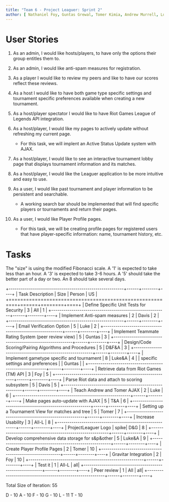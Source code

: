 ```yaml
---
title: "Team 6 - Project Leaguer: Sprint 2"
author: [ Nathaniel Foy, Guntas Grewal, Tomer Kimia, Andrew Murrell, Luke Shumaker, Davis Webb ]
---
```


# User Stories

1) As an admin, I would like hosts/players, to have only the options
   their group entitles them to.

2) As an admin, I would like anti-spam measures for registration.

3) As a player I would like to review my peers and like to have our
   scores reflect these reviews.

4) As a host I would like to have both game type specific settings and
   tournament specific preferences available when creating a new
   tournament.

5) As a host/player spectator I would like to have Riot Games League
   of Legends API integration.

6) As a host/player, I would like my pages to actively update without
   refreshing my current page.
    - For this task, we will implent an Active Status Update system with AJAX.

7) As a host/player, I would like to see an interactive tournament lobby page
   that displays tournament information and its matches.

8) As a host/player, I would like the Leaguer application to be more intuitive
   and easy to use.

9) As a user, I would like past tournament and player information to be
   persistent and searchable.
    - A working search bar should be implemented that will find specific
      players or tournaments and return their pages.

10) As a user, I would like Player Profile pages.
    - For this task, we will be creating profile pages for registered users
      that have player-specific information: name, tournament history, etc.

# Tasks

The "size" is using the modified Fibonacci scale.  A '1' is expected
to take less than an hour.  A '3' is expected to take 3-6 hours.  A
'5' should take the better part of a day or two.  An 8 should take
several days.

+---------------------------------------------------------+------+--------+----+
| Task Description                                        | Size | Person | US |
+=========================================================+======+========+====+
| Define Specific Unit Tests for Security                 |    3 | All    |  1 |
+---------------------------------------------------------+------+--------+----+
| Implement Anti-spam measures                            |    2 | Davis  |  2 |
+---------------------------------------------------------+------+--------+----+
| Email Verification Option                               |    5 | Luke   |  2 |
+---------------------------------------------------------+------+--------+----+
| Implement Teammate Rating System (peer review view)     |    5 | Guntas |  3 |
+---------------------------------------------------------+------+--------+----+
| Design/Code Scoring/Pairing Algorithms and Procedures   |    5 | D&F&A  |  3 |
+---------------------------------------------------------+------+--------+----+
| Implement gametype specific and tournament              |    8 | Luke&A |  4 |
| specific settings and preferences                       |      | Guntas |    |
+---------------------------------------------------------+------+--------+----+
| Retrieve data from Riot Games (TM) API                  |    3 | Foy    |  5 |
+---------------------------------------------------------+------+--------+----+
| Parse Riot data and attach to scoring subsystem         |    5 | Davis  |  5 |
+---------------------------------------------------------+------+--------+----+
| Teach Andrew and Tomer AJAX                             |    2 | Luke   |  6 |
+---------------------------------------------------------+------+--------+----+
| Make pages auto-update with AJAX                        |    5 | T&A    |  6 |
+---------------------------------------------------------+------+--------+----+
| Setting up a Tournament View for matches and tree       |    5 | Tomer  |  7 |
+---------------------------------------------------------+------+--------+----+
| Increase Usability                                      |    3 | All-L  |  8 |
+---------------------------------------------------------+------+--------+----+
| ProjectLeaguer Logo                                     | spike| D&G    |  8 |
+---------------------------------------------------------+------+--------+----+
| Develop comprehensive data storage for s&p&other        |    5 | Luke&A |  9 |
+---------------------------------------------------------+------+--------+----+
| Create Player Profile Pages                             |    2 | Tomer  | 10 |
+---------------------------------------------------------+------+--------+----+
| Gravitar Integration                                    |    2 | Foy    | 10 |
+---------------------------------------------------------+------+--------+----+
| Test it                                                 |    1 | All-L  | all|
+---------------------------------------------------------+------+--------+----+
| Peer review                                             |    1 | All    | all|
+---------------------------------------------------------+------+--------+----+

Total Size of Iteration: 55

D - 10
A - 10
F - 10
G - 10
L - 11
T - 10
